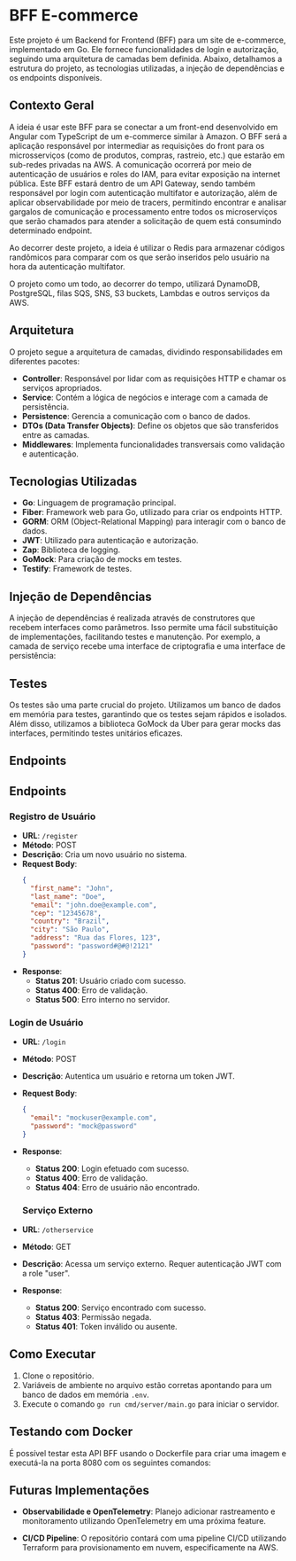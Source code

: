 # BFF E-commerce

Este projeto é um Backend for Frontend (BFF) para um site de e-commerce, implementado em Go. Ele fornece funcionalidades de login e autorização, seguindo uma arquitetura de camadas bem definida. Abaixo, detalhamos a estrutura do projeto, as tecnologias utilizadas, a injeção de dependências e os endpoints disponíveis.

## Contexto Geral

A ideia é usar este BFF para se conectar a um front-end desenvolvido em Angular com TypeScript de um e-commerce similar à Amazon. O BFF será a aplicação responsável por intermediar as requisições do front para os microsserviços (como de produtos, compras, rastreio, etc.) que estarão em sub-redes privadas na AWS. A comunicação ocorrerá por meio de autenticação de usuários e roles do IAM, para evitar exposição na internet pública. Este BFF estará dentro de um API Gateway, sendo também responsável por login com autenticação multifator e autorização, além de aplicar observabilidade por meio de tracers, permitindo encontrar e analisar gargalos de comunicação e processamento entre todos os microserviços que serão chamados para atender a solicitação de quem está consumindo determinado endpoint.

Ao decorrer deste projeto, a ideia é utilizar o Redis para armazenar códigos randômicos para comparar com os que serão inseridos pelo usuário na hora da autenticação multifator.

O projeto como um todo, ao decorrer do tempo, utilizará DynamoDB, PostgreSQL, filas SQS, SNS, S3 buckets, Lambdas e outros serviços da AWS.

## Arquitetura

O projeto segue a arquitetura de camadas, dividindo responsabilidades em diferentes pacotes:

- **Controller**: Responsável por lidar com as requisições HTTP e chamar os serviços apropriados.
- **Service**: Contém a lógica de negócios e interage com a camada de persistência.
- **Persistence**: Gerencia a comunicação com o banco de dados.
- **DTOs (Data Transfer Objects)**: Define os objetos que são transferidos entre as camadas.
- **Middlewares**: Implementa funcionalidades transversais como validação e autenticação.

## Tecnologias Utilizadas

- **Go**: Linguagem de programação principal.
- **Fiber**: Framework web para Go, utilizado para criar os endpoints HTTP.
- **GORM**: ORM (Object-Relational Mapping) para interagir com o banco de dados.
- **JWT**: Utilizado para autenticação e autorização.
- **Zap**: Biblioteca de logging.
- **GoMock**: Para criação de mocks em testes.
- **Testify**: Framework de testes.

## Injeção de Dependências

A injeção de dependências é realizada através de construtores que recebem interfaces como parâmetros. Isso permite uma fácil substituição de implementações, facilitando testes e manutenção. Por exemplo, a camada de serviço recebe uma interface de criptografia e uma interface de persistência:

## Testes

Os testes são uma parte crucial do projeto. Utilizamos um banco de dados em memória para testes, garantindo que os testes sejam rápidos e isolados. Além disso, utilizamos a biblioteca GoMock da Uber para gerar mocks das interfaces, permitindo testes unitários eficazes.

## Endpoints

## Endpoints

### Registro de Usuário

- **URL**: `/register`
- **Método**: POST
- **Descrição**: Cria um novo usuário no sistema.
- **Request Body**:
  ```json
  {
    "first_name": "John",
    "last_name": "Doe",
    "email": "john.doe@example.com",
    "cep": "12345678",
    "country": "Brazil",
    "city": "São Paulo",
    "address": "Rua das Flores, 123",
    "password": "password#@#@!2121"
  }
  ```
- **Response**:
  - **Status 201**: Usuário criado com sucesso.
  - **Status 400**: Erro de validação.
  - **Status 500**: Erro interno no servidor.

### Login de Usuário

- **URL**: `/login`
- **Método**: POST
- **Descrição**: Autentica um usuário e retorna um token JWT.
- **Request Body**:
  ```json
  {
    "email": "mockuser@example.com",
    "password": "mock@password"
  }
  ```
- **Response**:
  - **Status 200**: Login efetuado com sucesso.
  - **Status 400**: Erro de validação.
  - **Status 404**: Erro de usuário não encontrado.

  ### Serviço Externo

- **URL**: `/otherservice`
- **Método**: GET
- **Descrição**: Acessa um serviço externo. Requer autenticação JWT com a role "user".
- **Response**:
  - **Status 200**: Serviço encontrado com sucesso.
  - **Status 403**: Permissão negada.
  - **Status 401**: Token inválido ou ausente.

## Como Executar

1. Clone o repositório.
2. Variáveis de ambiente no arquivo estão corretas apontando para um banco de dados em memória `.env`.
3. Execute o comando `go run cmd/server/main.go` para iniciar o servidor.

## Testando com Docker

É possível testar esta API BFF usando o Dockerfile para criar uma imagem e executá-la na porta 8080 com os seguintes comandos:

## Futuras Implementações

- **Observabilidade e OpenTelemetry**: Planejo adicionar rastreamento e monitoramento utilizando OpenTelemetry em uma próxima feature.

- **CI/CD Pipeline**: O repositório contará com uma pipeline CI/CD utilizando Terraform para provisionamento em nuvem, especificamente na AWS.
